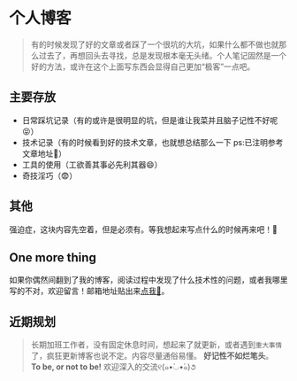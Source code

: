 # 个人博客
> 有的时候发现了好的文章或者踩了一个很坑的大坑，如果什么都不做也就那么过去了，再想回头去寻找，总是发现根本毫无头绪。个人笔记固然是一个好的方法，或许在这个上面写东西会显得自己更加“极客”一点吧。

## 主要存放
- 日常踩坑记录（有的或许是很明显的坑，但是谁让我菜并且脑子记性不好呢😝）
- 技术记录（有的时候看到好的技术文章，也就想总结那么一下 ps:已注明参考文章地址🙂）
- 工具的使用（工欲善其事必先利其器😄）
- 奇技淫巧（😨）

## 其他
强迫症，这块内容先空着，但是必须有。等我想起来写点什么的时候再来吧！🤣

## One more thing
如果你偶然间翻到了我的博客，阅读过程中发现了什么技术性的问题，或者我哪里写的不对，欢迎留言！邮箱地址贴出来[点我📮](mailto:tryme.wang@gmail.com)。


## 近期规划
> 长期加班工作者，没有固定休息时间，想起来了就更新，或者遇到<code>重大事情</code>了，疯狂更新博客也说不定。内容尽量通俗易懂。
**好记性不如烂笔头**。  
> **To be, or not to be!**
欢迎深入的交流୧(๑•̀◡•́๑)૭
